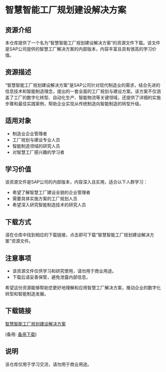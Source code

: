 # 智慧智能工厂规划建设解决方案

## 资源介绍

本仓库提供了一个名为“智慧智能工厂规划建设解决方案”的资源文件下载。该文件是SAP公司提供的智慧工厂解决方案的内部版本，内容丰富且具有很高的学习价值。

## 资源描述

“智慧智能工厂规划建设解决方案”是SAP公司针对现代制造业的需求，结合先进的信息技术和智能制造理念，提出的一套全面的工厂规划与建设方案。该方案不仅涵盖了工厂的数字化转型、自动化生产、智能物流等关键领域，还提供了详细的实施步骤和最佳实践案例，帮助企业实现从传统制造向智能制造的转型升级。

## 适用对象

- 制造业企业管理者
- 工厂规划与建设专业人员
- 智能制造领域的研究人员
- 对智慧工厂感兴趣的学习者

## 学习价值

该资源文件是SAP公司的内部版本，内容深入且实用，适合以下人群学习：

- 希望了解智慧工厂建设全貌的企业管理者
- 需要具体实施方案的工厂规划人员
- 希望深入研究智能制造技术的研究人员

## 下载方式

请在仓库中找到相应的下载链接，点击即可下载“智慧智能工厂规划建设解决方案”资源文件。

## 注意事项

- 该资源文件仅供学习和研究使用，请勿用于商业用途。
- 下载后请妥善保管，避免泄露内部信息。

希望这份资源能够帮助您更好地理解和应用智慧工厂解决方案，推动企业的数字化转型和智能制造发展。

## 下载链接
[智慧智能工厂规划建设解决方案](https://pan.quark.cn/s/a687ac05c3f3) 

(备用: [备用下载](https://pan.baidu.com/s/1f4WtvBRg7jfct_LpcYZSfw?pwd=1234))

## 说明

该仓库仅用于学习交流，请勿用于商业用途。
